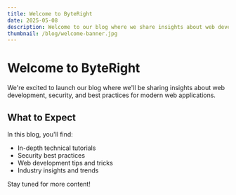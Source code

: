 ```yaml
---
title: Welcome to ByteRight
date: 2025-05-08
description: Welcome to our blog where we share insights about web development and security.
thumbnail: /blog/welcome-banner.jpg
---
```


# Welcome to ByteRight

We're excited to launch our blog where we'll be sharing insights about web development, security, and best practices for modern web applications.

## What to Expect

In this blog, you'll find:

- In-depth technical tutorials
- Security best practices
- Web development tips and tricks
- Industry insights and trends

Stay tuned for more content!
